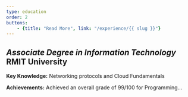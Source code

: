 ```yaml
---
type: education
order: 2
buttons:
    - {title: "Read More", link: "/experience/{{ slug }}"}
---
```

## *Associate Degree in Information Technology* RMIT University
**Key Knowledge:** Networking protocols and Cloud Fundamentals

**Achievements:** Achieved an overall grade of 99/100 for Programming...